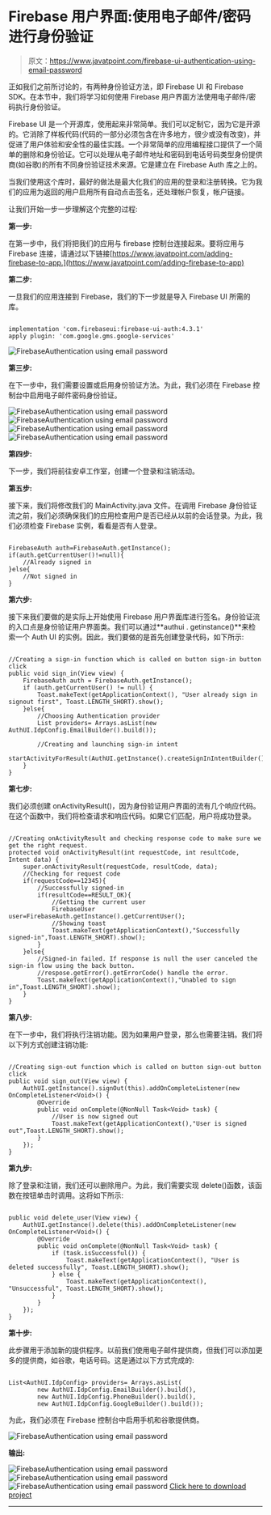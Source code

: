 # Firebase 用户界面:使用电子邮件/密码进行身份验证

> 原文：<https://www.javatpoint.com/firebase-ui-authentication-using-email-password>

正如我们之前所讨论的，有两种身份验证方法，即 Firebase UI 和 Firebase SDK。在本节中，我们将学习如何使用 Firebase 用户界面方法使用电子邮件/密码执行身份验证。

Firebase UI 是一个开源库，使用起来非常简单。我们可以定制它，因为它是开源的。它消除了样板代码(代码的一部分必须包含在许多地方，很少或没有改变)，并促进了用户体验和安全性的最佳实践。一个非常简单的应用编程接口提供了一个简单的删除和身份验证。它可以处理从电子邮件地址和密码到电话号码类型身份提供商(如谷歌)的所有不同身份验证技术来源。它是建立在 Firebase Auth 库之上的。

当我们使用这个库时，最好的做法是最大化我们的应用的登录和注册转换。它为我们的应用为返回的用户启用所有自动点击签名，还处理帐户恢复，帐户链接。

让我们开始一步一步理解这个完整的过程:

**第一步:**

在第一步中，我们将把我们的应用与 firebase 控制台连接起来。要将应用与 Firebase 连接，请通过以下链接[https://www.javatpoint.com/adding-firebase-to-app.](https://www.javatpoint.com/adding-firebase-to-app)

**第二步:**

一旦我们的应用连接到 Firebase，我们的下一步就是导入 Firebase UI 所需的库。

```

implementation 'com.firebaseui:firebase-ui-auth:4.3.1'
apply plugin: 'com.google.gms.google-services'

```

![FirebaseAuthentication using email password](img/24e007bdfa6ca2552192f1dcfe70b71b.png)

**第三步:**

在下一步中，我们需要设置或启用身份验证方法。为此，我们必须在 Firebase 控制台中启用电子邮件密码身份验证。

![FirebaseAuthentication using email password](img/48f9cf3cf4d6ecd04e05ec982471d364.png)
![FirebaseAuthentication using email password](img/dee732fa8354b0b42cf02c90d0238410.png)
![FirebaseAuthentication using email password](img/bc0d4ee4c8a152d5d0b68df9826d99e4.png)
![FirebaseAuthentication using email password](img/626490c6ecd489539cbb9b96c7995b7a.png)

**第四步:**

下一步，我们将前往安卓工作室，创建一个登录和注销活动。

**第五步:**

接下来，我们将修改我们的 MainActivity.java 文件。在调用 Firebase 身份验证流之前，我们必须确保我们的应用检查用户是否已经从以前的会话登录。为此，我们必须检查 Firebase 实例，看看是否有人登录。

```

FirebaseAuth auth=FirebaseAuth.getInstance();
if(auth.getCurrentUser()!=null){
    //Already signed in 
}else{
    //Not signed in
}

```

**第六步:**

接下来我们要做的是实际上开始使用 Firebase 用户界面库进行签名。身份验证流的入口点是身份验证用户界面类。我们可以通过**authui . getinstance()**来检索一个 Auth UI 的实例。因此，我们要做的是首先创建登录代码，如下所示:

```

//Creating a sign-in function which is called on button sign-in button click
public void sign_in(View view) {
    FirebaseAuth auth = FirebaseAuth.getInstance();
    if (auth.getCurrentUser() != null) {
        Toast.makeText(getApplicationContext(), "User already sign in signout first", Toast.LENGTH_SHORT).show();
    }else{
        //Choosing Authentication provider
        List providers= Arrays.asList(new AuthUI.IdpConfig.EmailBuilder().build());

        //Creating and launching sign-in intent
        startActivityForResult(AuthUI.getInstance().createSignInIntentBuilder().setAvailableProviders(providers).build(),12345);
    }
} 
```

**第七步:**

我们必须创建 onActivityResult()，因为身份验证用户界面的流有几个响应代码。在这个函数中，我们将检查请求和响应代码。如果它们匹配，用户将成功登录。

```

//Creating onActivityResult and checking response code to make sure we get the right request.
protected void onActivityResult(int requestCode, int resultCode, Intent data) {
    super.onActivityResult(requestCode, resultCode, data);
    //Checking for request code
    if(requestCode==12345){
        //Successfully signed-in
        if(resultCode==RESULT_OK){
            //Getting the current user
            FirebaseUser user=FirebaseAuth.getInstance().getCurrentUser();
            //Showing toast
            Toast.makeText(getApplicationContext(),"Successfully signed-in",Toast.LENGTH_SHORT).show();
        }
    }else{
        //Signed-in failed. If response is null the user canceled the sign-in flow using the back button.
        //respose.getError().getErrorCode() handle the error.
        Toast.makeText(getApplicationContext(),"Unabled to sign in",Toast.LENGTH_SHORT).show();
    }
}

```

**第八步:**

在下一步中，我们将执行注销功能。因为如果用户登录，那么也需要注销。我们将以下列方式创建注销功能:

```

//Creating sign-out function which is called on button sign-out button click
public void sign_out(View view) {
    AuthUI.getInstance().signOut(this).addOnCompleteListener(new OnCompleteListener<Void>() {
        @Override
        public void onComplete(@NonNull Task<Void> task) {
            //User is now signed out
            Toast.makeText(getApplicationContext(),"User is signed out",Toast.LENGTH_SHORT).show();
        }
    });
}

```

**第九步:**

除了登录和注销，我们还可以删除用户。为此，我们需要实现 delete()函数，该函数在按钮单击时调用。这将如下所示:

```

public void delete_user(View view) {
    AuthUI.getInstance().delete(this).addOnCompleteListener(new OnCompleteListener<Void>() {
        @Override
        public void onComplete(@NonNull Task<Void> task) {
            if (task.isSuccessful()) {
                Toast.makeText(getApplicationContext(), "User is deleted successfully", Toast.LENGTH_SHORT).show();
            } else {
                Toast.makeText(getApplicationContext(), "Unsuccessful", Toast.LENGTH_SHORT).show();
            }
        }
    });
}

```

**第十步:**

此步骤用于添加新的提供程序。以前我们使用电子邮件提供商，但我们可以添加更多的提供商，如谷歌，电话号码。这是通过以下方式完成的:

```

List<AuthUI.IdpConfig> providers= Arrays.asList(
        new AuthUI.IdpConfig.EmailBuilder().build(),
        new AuthUI.IdpConfig.PhoneBuilder().build(),
        new AuthUI.IdpConfig.GoogleBuilder().build());

```

为此，我们必须在 Firebase 控制台中启用手机和谷歌提供商。

![FirebaseAuthentication using email password](img/86a4742149b46ea84430dbeaf9aa012a.png)

**输出:**

![FirebaseAuthentication using email password](img/e1651a5e3f0b9f19cc8156b8e43a04e3.png)
![FirebaseAuthentication using email password](img/0610fd341e7187a26274d654160b9d14.png)
![FirebaseAuthentication using email password](img/11883fbd5d12fd6daabaa3df4e5fa9da.png)
[Click here to download project](https://static.javatpoint.com/tutorial/firebase/download/FirebaseUIExample1.zip)

* * *